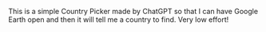 This is a simple Country Picker made by ChatGPT so that I can have Google Earth open and then it will tell me a country to find. 
Very low effort!

